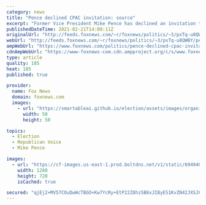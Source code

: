 ```yaml
---
category: news
title: "Pence declined CPAC invitation: source"
excerpt: "Former Vice President Mike Pence has declined an invitation to attend this year's Conservative Political Action Conference, Fox News has learned."
publishedDateTime: 2021-02-21T14:08:11Z
originalUrl: "http://feeds.foxnews.com/~r/foxnews/politics/~3/pxTq-u8QWBY/pence-declined-cpac-invitation-source"
webUrl: "http://feeds.foxnews.com/~r/foxnews/politics/~3/pxTq-u8QWBY/pence-declined-cpac-invitation-source"
ampWebUrl: "https://www.foxnews.com/politics/pence-declined-cpac-invitation-source.amp"
cdnAmpWebUrl: "https://www-foxnews-com.cdn.ampproject.org/c/s/www.foxnews.com/politics/pence-declined-cpac-invitation-source.amp"
type: article
quality: 185
heat: 185
published: true

provider:
  name: Fox News
  domain: foxnews.com
  images:
    - url: "https://smartableai.github.io/election/assets/images/organizations/foxnews.com-50x50.jpg"
      width: 50
      height: 50

topics:
  - Election
  - Republican Voice
  - Mike Pence

images:
  - url: "https://cf-images.us-east-1.prod.boltdns.net/v1/static/694940094001/7e7fe47e-ed40-4bb7-97a7-8b2c3b23ff48/b5a6a527-121e-4e98-876f-f6204780c546/1280x720/match/image.jpg"
    width: 1280
    height: 720
    isCached: true

secured: "qjEj2+MV57COuDwWcTBGO+Kw7YcRy+EtP22Z8hzSB6xJIByES1KvZN42JXSJC3BCVKI48catKM1i11px7Hjrvrik1UJOWi2oES8qoBT/FMLuFugmIwrG4SwN6pIswdkDGsjZ6LKr9oKLJxpX8S+2UkV/BUVAOtef56KR+Da16jJH46i5QG7oP24MqFA3cKs/JC65qbveE3/acDWrfUF1BMpOZXwWl/m7k755Quyo6EFuor28WLcmV+DPI5kgmLnTedKDDWfRP3tayIukdzepcpUzpljeTbBuPhpkUpVuJ/ksOWVCCEo/GVa7a4jmxtGaW1opzz3Ws4u7mdJQ0W9RFbR9pY6V0gk7a9tmRPUt9iE=;jUqQ7tyc7XOLCaDn001vjw=="
---
```


